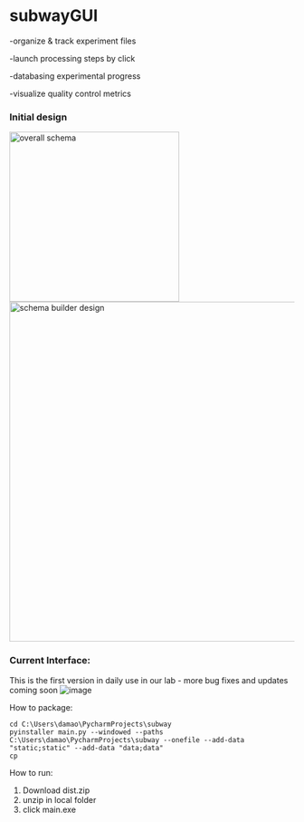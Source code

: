 # subwayGUI

-organize & track experiment files


-launch processing steps by click


-databasing experimental progress


-visualize quality control metrics

### Initial design

<p float="left">
<img width="300" alt="overall schema" src="https://user-images.githubusercontent.com/80687346/214458451-e9af97db-cee1-4b37-9138-ee3697302777.png"/>
<img width="600" alt="schema builder design" src="https://user-images.githubusercontent.com/80687346/214458551-32c90746-8677-49a0-b5d6-3704d0ba8e72.png"/></p>

### Current Interface: 
This is the first version in daily use in our lab - more bug fixes and updates coming soon
![image](https://user-images.githubusercontent.com/80687346/229228642-bb0f1343-0e23-4da6-b287-1d9c3e6843b5.png)



How to package:

```
cd C:\Users\damao\PycharmProjects\subway 
pyinstaller main.py --windowed --paths C:\Users\damao\PycharmProjects\subway --onefile --add-data "static;static" --add-data "data;data" 
cp 
```



How to run:

1. Download dist.zip
2. unzip in local folder
3. click main.exe

